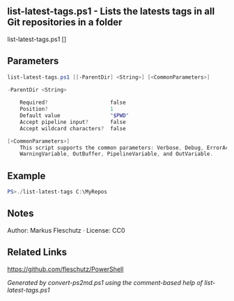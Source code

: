 ## list-latest-tags.ps1 - Lists the latests tags in all Git repositories in a folder

list-latest-tags.ps1 [<ParentDir>]

## Parameters
```powershell
list-latest-tags.ps1 [[-ParentDir] <String>] [<CommonParameters>]

-ParentDir <String>
    
    Required?                    false
    Position?                    1
    Default value                "$PWD"
    Accept pipeline input?       false
    Accept wildcard characters?  false

[<CommonParameters>]
    This script supports the common parameters: Verbose, Debug, ErrorAction, ErrorVariable, WarningAction, 
    WarningVariable, OutBuffer, PipelineVariable, and OutVariable.
```

## Example
```powershell
PS>./list-latest-tags C:\MyRepos
```

## Notes
Author: Markus Fleschutz · License: CC0

## Related Links
https://github.com/fleschutz/PowerShell

*Generated by convert-ps2md.ps1 using the comment-based help of list-latest-tags.ps1*
